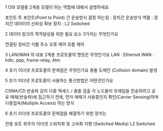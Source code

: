 1 OSI 모델중 2계층 모델이 하는 역할에 대해서 설명하세요

포인트 투 포인트(Point to Point) 간 운송방식 결정
하는일 : 장치간 운송방식
역활 : 장치간 데이터의 신뢰성 확보
장치 : L2 Switched

2 데이터 링크의 목적달성을 위한 필요 요소 3가지는 무엇인가요

연결된 장비간 식별 주소
오류 제어
흐름 제어

3 LAN/WAN 의 대표 2계층 프로토콜의 명칭은 무엇인가요
 LAN : Ethernet
WAN  : hdlc, ppp, frame-relay, Atm


4 초기 이더넷 프로토콜의 문제점은 무엇인가요
충돌 도메인 (Collision domain) 발생


5 초기 이더넷 프로토콜이 사용하는 통신방법은 어떤것인가요

CSMA/CD
반송파 감지 다중 엑세스 / 충돌 검출
각 노드들이 프레임을 전송하려고 공유 매체(반송파)에 접근하기 전에, 먼저 매체가 사용중인지 확인(Carrier Sensing)하며
다중접속(Multiple Access) 하는 방식


6 초기 이더넷 프로토콜의 문제점을 해결하기 위한 장치는

전용 포트 위주의 이더넷 스위치화 및 고속화 지향 (Switched Media)
L2 Switched
